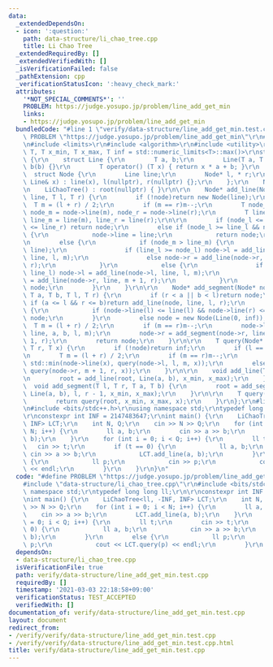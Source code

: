```yaml
---
data:
  _extendedDependsOn:
  - icon: ':question:'
    path: data-structure/li_chao_tree.cpp
    title: Li Chao Tree
  _extendedRequiredBy: []
  _extendedVerifiedWith: []
  _isVerificationFailed: false
  _pathExtension: cpp
  _verificationStatusIcon: ':heavy_check_mark:'
  attributes:
    '*NOT_SPECIAL_COMMENTS*': ''
    PROBLEM: https://judge.yosupo.jp/problem/line_add_get_min
    links:
    - https://judge.yosupo.jp/problem/line_add_get_min
  bundledCode: "#line 1 \"verify/data-structure/line_add_get_min.test.cpp\"\n#define\
    \ PROBLEM \"https://judge.yosupo.jp/problem/line_add_get_min\"\r\n#line 2 \"data-structure/li_chao_tree.cpp\"\
    \n#include <limits>\r\n#include <algorithm>\r\n#include <utility>\r\n\r\ntemplate<class\
    \ T, T x_min, T x_max, T inf = std::numeric_limits<T>::max()>\r\nstruct LiChaoTree\
    \ {\r\n    struct Line {\r\n        T a, b;\r\n        Line(T a, T b) : a(a),\
    \ b(b) {}\r\n        T operator() (T x) { return x * a + b; }\r\n    };\r\n  \
    \  struct Node {\r\n        Line line;\r\n        Node* l, * r;\r\n        Node(const\
    \ Line& x) : line(x), l(nullptr), r(nullptr) {};\r\n    };\r\n    Node* root;\r\
    \n    LiChaoTree() : root(nullptr) { }\r\n\r\n    Node* add_line(Node* node, Line\
    \ line, T l, T r) {\r\n        if (!node)return new Node(line);\r\n\r\n      \
    \  T m = (l + r) / 2;\r\n        if (m == r)m--;\r\n        T node_l = node->line(l),\
    \ node_m = node->line(m), node_r = node->line(r);\r\n        T line_l = line(l),\
    \ line_m = line(m), line_r = line(r);\r\n\r\n        if (node_l <= line_l && node_r\
    \ <= line_r) return node;\r\n        else if (node_l >= line_l && node_r >= line_r)\
    \ {\r\n            node->line = line;\r\n            return node;\r\n        }\r\
    \n        else {\r\n            if (node_m > line_m) {\r\n                std::swap(node->line,\
    \ line);\r\n                if (line_l >= node_l) node->l = add_line(node->l,\
    \ line, l, m);\r\n                else node->r = add_line(node->r, line, m + 1,\
    \ r);\r\n            }\r\n            else {\r\n                if (node_l >=\
    \ line_l) node->l = add_line(node->l, line, l, m);\r\n                else node->r\
    \ = add_line(node->r, line, m + 1, r);\r\n            }\r\n            return\
    \ node;\r\n        }\r\n    }\r\n\r\n    Node* add_segment(Node* node, Line line,\
    \ T a, T b, T l, T r) {\r\n        if (r < a || b < l)return node;\r\n       \
    \ if (a <= l && r <= b)return add_line(node, line, l, r);\r\n        if (node)\
    \ {\r\n            if (node->line(l) <= line(l) && node->line(r) <= line(r))return\
    \ node;\r\n        }\r\n        else node = new Node(Line(0, inf));\r\n      \
    \  T m = (l + r) / 2;\r\n        if (m == r)m--;\r\n        node->l = add_segment(node->l,\
    \ line, a, b, l, m);\r\n        node->r = add_segment(node->r, line, a, b, m +\
    \ 1, r);\r\n        return node;\r\n    }\r\n\r\n    T query(Node* node, T l,\
    \ T r, T x) {\r\n        if (!node)return inf;\r\n        if (l == r)return node->line(x);\r\
    \n        T m = (l + r) / 2;\r\n        if (m == r)m--;\r\n        if (x <= m)return\
    \ std::min(node->line(x), query(node->l, l, m, x));\r\n        else return std::min(node->line(x),\
    \ query(node->r, m + 1, r, x));\r\n    }\r\n\r\n    void add_line(T a, T b) {\r\
    \n        root = add_line(root, Line(a, b), x_min, x_max);\r\n    }\r\n\r\n  \
    \  void add_segment(T l, T r, T a, T b) {\r\n        root = add_segment(root,\
    \ Line(a, b), l, r - 1, x_min, x_max);\r\n    }\r\n\r\n    T query(T x) {\r\n\
    \        return query(root, x_min, x_max, x);\r\n    }\r\n};\r\n#line 3 \"verify/data-structure/line_add_get_min.test.cpp\"\
    \n#include <bits/stdc++.h>\r\nusing namespace std;\r\ntypedef long long ll;\r\n\
    \r\nconstexpr int INF = 2147483647;\r\nint main() {\r\n    LiChaoTree<ll, -INF,\
    \ INF> LCT;\r\n    int N, Q;\r\n    cin >> N >> Q;\r\n    for (int i = 0; i <\
    \ N; i++) {\r\n        ll a, b;\r\n        cin >> a >> b;\r\n        LCT.add_line(a,\
    \ b);\r\n    }\r\n    for (int i = 0; i < Q; i++) {\r\n        ll t;\r\n     \
    \   cin >> t;\r\n        if (t == 0) {\r\n            ll a, b;\r\n           \
    \ cin >> a >> b;\r\n            LCT.add_line(a, b);\r\n        }\r\n        else\
    \ {\r\n            ll p;\r\n            cin >> p;\r\n            cout << LCT.query(p)\
    \ << endl;\r\n        }\r\n    }\r\n}\n"
  code: "#define PROBLEM \"https://judge.yosupo.jp/problem/line_add_get_min\"\r\n\
    #include \"data-structure/li_chao_tree.cpp\"\r\n#include <bits/stdc++.h>\r\nusing\
    \ namespace std;\r\ntypedef long long ll;\r\n\r\nconstexpr int INF = 2147483647;\r\
    \nint main() {\r\n    LiChaoTree<ll, -INF, INF> LCT;\r\n    int N, Q;\r\n    cin\
    \ >> N >> Q;\r\n    for (int i = 0; i < N; i++) {\r\n        ll a, b;\r\n    \
    \    cin >> a >> b;\r\n        LCT.add_line(a, b);\r\n    }\r\n    for (int i\
    \ = 0; i < Q; i++) {\r\n        ll t;\r\n        cin >> t;\r\n        if (t ==\
    \ 0) {\r\n            ll a, b;\r\n            cin >> a >> b;\r\n            LCT.add_line(a,\
    \ b);\r\n        }\r\n        else {\r\n            ll p;\r\n            cin >>\
    \ p;\r\n            cout << LCT.query(p) << endl;\r\n        }\r\n    }\r\n}"
  dependsOn:
  - data-structure/li_chao_tree.cpp
  isVerificationFile: true
  path: verify/data-structure/line_add_get_min.test.cpp
  requiredBy: []
  timestamp: '2021-03-03 22:18:58+09:00'
  verificationStatus: TEST_ACCEPTED
  verifiedWith: []
documentation_of: verify/data-structure/line_add_get_min.test.cpp
layout: document
redirect_from:
- /verify/verify/data-structure/line_add_get_min.test.cpp
- /verify/verify/data-structure/line_add_get_min.test.cpp.html
title: verify/data-structure/line_add_get_min.test.cpp
---
```

